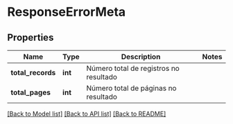 # ResponseErrorMeta

## Properties
Name | Type | Description | Notes
------------ | ------------- | ------------- | -------------
**total_records** | **int** | Número total de registros no resultado | 
**total_pages** | **int** | Número total de páginas no resultado | 

[[Back to Model list]](../README.md#documentation-for-models) [[Back to API list]](../README.md#documentation-for-api-endpoints) [[Back to README]](../README.md)

